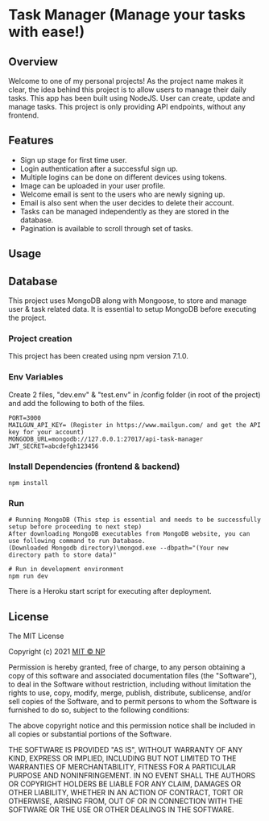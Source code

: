 # Task Manager (Manage your tasks with ease!)

## Overview
Welcome to one of my personal projects! As the project name makes it clear, the idea behind this project is to allow users to manage their daily tasks. This app has been built using NodeJS. User can create, update and manage tasks. This project is only providing API endpoints, without any frontend.

## Features

- Sign up stage for first time user.
- Login authentication after a successful sign up.
- Multiple logins can be done on different devices using tokens.
- Image can be uploaded in your user profile.
- Welcome email is sent to the users who are newly signing up.
- Email is also sent when the user decides to delete their account.
- Tasks can be managed independently as they are stored in the database.
- Pagination is available to scroll through set of tasks.

## Usage

## Database
This project uses MongoDB along with Mongoose, to store and manage user & task related data. It is essential to setup MongoDB before executing the project.

### Project creation
This project has been created using npm version 7.1.0.

### Env Variables

Create 2 files, "dev.env" & "test.env" in /config folder (in root of the project) and add the following to both of the files.

```
PORT=3000
MAILGUN_API_KEY= (Register in https://www.mailgun.com/ and get the API key for your account)
MONGODB_URL=mongodb://127.0.0.1:27017/api-task-manager
JWT_SECRET=abcdefgh123456
```

### Install Dependencies (frontend & backend)

```
npm install
```

### Run
```
# Running MongoDB (This step is essential and needs to be successfully setup before proceeding to next step)
After downloading MongoDB executables from MongoDB website, you can use following command to run Database.
(Downloaded Mongodb directory)\mongod.exe --dbpath="(Your new directory path to store data)"
```

```
# Run in development environment
npm run dev
```

There is a Heroku start script for executing after deployment.

## License

The MIT License

Copyright (c) 2021 [MIT © NP](https://github.com/Nitin3021)

Permission is hereby granted, free of charge, to any person obtaining a copy
of this software and associated documentation files (the "Software"), to deal
in the Software without restriction, including without limitation the rights
to use, copy, modify, merge, publish, distribute, sublicense, and/or sell
copies of the Software, and to permit persons to whom the Software is
furnished to do so, subject to the following conditions:

The above copyright notice and this permission notice shall be included in
all copies or substantial portions of the Software.

THE SOFTWARE IS PROVIDED "AS IS", WITHOUT WARRANTY OF ANY KIND, EXPRESS OR
IMPLIED, INCLUDING BUT NOT LIMITED TO THE WARRANTIES OF MERCHANTABILITY,
FITNESS FOR A PARTICULAR PURPOSE AND NONINFRINGEMENT. IN NO EVENT SHALL THE
AUTHORS OR COPYRIGHT HOLDERS BE LIABLE FOR ANY CLAIM, DAMAGES OR OTHER
LIABILITY, WHETHER IN AN ACTION OF CONTRACT, TORT OR OTHERWISE, ARISING FROM,
OUT OF OR IN CONNECTION WITH THE SOFTWARE OR THE USE OR OTHER DEALINGS IN
THE SOFTWARE.
